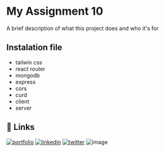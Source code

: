 
# My Assignment 10 

A brief description of what this project does and who it's for

## Instalation file

- tailwin css
- react router
- mongodb
- express
- cors
- curd
- client
- server


## 🔗 Links
[![portfolio](https://img.shields.io/badge/my_portfolio-000?style=for-the-badge&logo=ko-fi&logoColor=white)](https://katherineoelsner.com/)
[![linkedin](https://img.shields.io/badge/linkedin-0A66C2?style=for-the-badge&logo=linkedin&logoColor=white)](https://www.linkedin.com/)
[![twitter](https://img.shields.io/badge/twitter-1DA1F2?style=for-the-badge&logo=twitter&logoColor=white)](https://twitter.com/)
![image](https://images.pexels.com/photos/14677670/pexels-photo-14677670.jpeg?auto=compress&cs=tinysrgb&w=1260&h=750&dpr=1)


